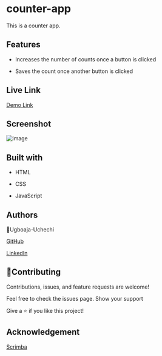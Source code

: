 # counter-app

This is a counter app.

## Features

- Increases the number of counts once a button is clicked

- Saves the count once another button is clicked

## Live Link
[Demo Link](https://ugboaja-uchechi.github.io/counter-app/)

## Screenshot

![image](https://user-images.githubusercontent.com/74814780/141845309-d6311ff6-2180-4a86-9d29-dd40709e38a7.png)


## Built with

- HTML

- CSS

- JavaScript

## Authors

👤Ugboaja-Uchechi

[GitHub](https://github.com/Ugboaja-Uchechi)

[LinkedIn](https://www.linkedin.com/in/stephanie-ugboaja-930a2a216/)

## 🤝Contributing

Contributions, issues, and feature requests are welcome!

Feel free to check the issues page. Show your support

Give a ⭐️ if you like this project!

## Acknowledgement

[Scrimba](https://scrimba.com/allcourses)

